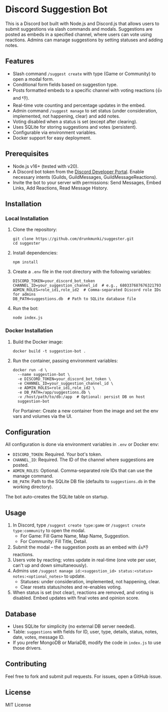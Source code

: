 # Discord Suggestion Bot

This is a Discord bot built with Node.js and Discord.js that allows users to submit suggestions via slash commands and modals. Suggestions are posted as embeds in a specified channel, where users can vote using reactions. Admins can manage suggestions by setting statuses and adding notes.

## Features
- Slash command `/suggest create` with type (Game or Community) to open a modal form.
- Conditional form fields based on suggestion type.
- Posts formatted embeds to a specific channel with voting reactions (👍 and 👎).
- Real-time vote counting and percentage updates in the embed.
- Admin command `/suggest manage` to set status (under consideration, implemented, not happening, clear) and add notes.
- Voting disabled when a status is set (except after clearing).
- Uses SQLite for storing suggestions and votes (persistent).
- Configurable via environment variables.
- Docker support for easy deployment.

## Prerequisites
- Node.js v16+ (tested with v20).
- A Discord bot token from the [Discord Developer Portal](https://discord.com/developers/applications). Enable necessary intents (Guilds, GuildMessages, GuildMessageReactions).
- Invite the bot to your server with permissions: Send Messages, Embed Links, Add Reactions, Read Message History.

## Installation

### Local Installation
1. Clone the repository:
   ```
   git clone https://github.com/drunkmunki/suggester.git
   cd suggester
   ```

2. Install dependencies:
   ```
   npm install
   ```

3. Create a `.env` file in the root directory with the following variables:
   ```
   DISCORD_TOKEN=your_discord_bot_token
   CHANNEL_ID=your_suggestion_channel_id  # e.g., 680337687676321793
   ADMIN_ROLES=role_id1,role_id2  # Comma-separated Discord role IDs for admins
   DB_PATH=suggestions.db  # Path to SQLite database file
   ```

4. Run the bot:
   ```
   node index.js
   ```

### Docker Installation
1. Build the Docker image:
   ```
   docker build -t suggestion-bot .
   ```

2. Run the container, passing environment variables:
   ```
   docker run -d \
     --name suggestion-bot \
     -e DISCORD_TOKEN=your_discord_bot_token \
     -e CHANNEL_ID=your_suggestion_channel_id \
     -e ADMIN_ROLES=role_id1,role_id2 \
     -e DB_PATH=/app/suggestions.db \
     -v /host/path/to/db:/app  # Optional: persist DB on host
     suggestion-bot
   ```

   For Portainer: Create a new container from the image and set the env vars and volumes via the UI.

## Configuration
All configuration is done via environment variables in `.env` or Docker env:
- `DISCORD_TOKEN`: Required. Your bot's token.
- `CHANNEL_ID`: Required. The ID of the channel where suggestions are posted.
- `ADMIN_ROLES`: Optional. Comma-separated role IDs that can use the manage command.
- `DB_PATH`: Path to the SQLite DB file (defaults to `suggestions.db` in the working directory).

The bot auto-creates the SQLite table on startup.

## Usage
1. In Discord, type `/suggest create type:game` or `/suggest create type:community` to open the modal.
   - For Game: Fill Game Name, Map Name, Suggestion.
   - For Community: Fill Title, Detail.
2. Submit the modal – the suggestion posts as an embed with 👍/👎 reactions.
3. Users vote by reacting; votes update in real-time (one vote per user, can't up and down simultaneously).
4. Admins use `/suggest manage id:<suggestion_id> status:<status> notes:<optional_notes>` to update.
   - Statuses: under consideration, implemented, not happening, clear.
   - Clear resets status/notes and re-enables voting.
5. When status is set (not clear), reactions are removed, and voting is disabled. Embed updates with final votes and opinion score.

## Database
- Uses SQLite for simplicity (no external DB server needed).
- Table: `suggestions` with fields for ID, user, type, details, status, notes, date, votes, message ID.
- If you prefer MongoDB or MariaDB, modify the code in `index.js` to use those drivers.

## Contributing
Feel free to fork and submit pull requests. For issues, open a GitHub issue.

## License
MIT License
